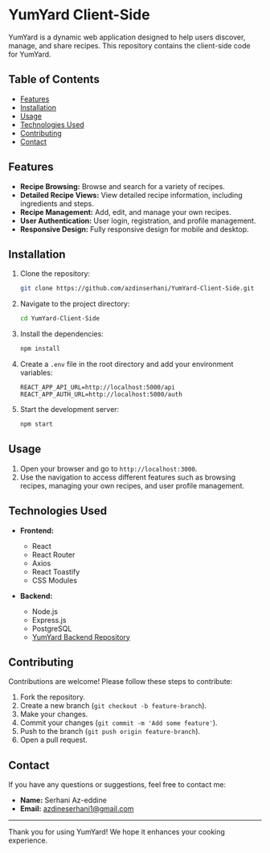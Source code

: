 
# YumYard Client-Side

YumYard is a dynamic web application designed to help users discover, manage, and share recipes. This repository contains the client-side code for YumYard.

## Table of Contents

- [Features](#features)
- [Installation](#installation)
- [Usage](#usage)
- [Technologies Used](#technologies-used)
- [Contributing](#contributing)
- [Contact](#contact)

## Features

- **Recipe Browsing:** Browse and search for a variety of recipes.
- **Detailed Recipe Views:** View detailed recipe information, including ingredients and steps.
- **Recipe Management:** Add, edit, and manage your own recipes.
- **User Authentication:** User login, registration, and profile management.
- **Responsive Design:** Fully responsive design for mobile and desktop.

## Installation

1. Clone the repository:
   ```bash
   git clone https://github.com/azdinserhani/YumYard-Client-Side.git
   ```
2. Navigate to the project directory:
   ```bash
   cd YumYard-Client-Side
   ```
3. Install the dependencies:
   ```bash
   npm install
   ```
4. Create a `.env` file in the root directory and add your environment variables:
   ```plaintext
   REACT_APP_API_URL=http://localhost:5000/api
   REACT_APP_AUTH_URL=http://localhost:5000/auth
   ```
5. Start the development server:
   ```bash
   npm start
   ```

## Usage

1. Open your browser and go to `http://localhost:3000`.
2. Use the navigation to access different features such as browsing recipes, managing your own recipes, and user profile management.

## Technologies Used

- **Frontend:**
  - React
  - React Router
  - Axios
  - React Toastify
  - CSS Modules

- **Backend:**
  - Node.js
  - Express.js
  - PostgreSQL
  - [YumYard Backend Repository](https://github.com/azdinserhani/YumYard-Backend-Side.git)

## Contributing

Contributions are welcome! Please follow these steps to contribute:

1. Fork the repository.
2. Create a new branch (`git checkout -b feature-branch`).
3. Make your changes.
4. Commit your changes (`git commit -m 'Add some feature'`).
5. Push to the branch (`git push origin feature-branch`).
6. Open a pull request.

## Contact

If you have any questions or suggestions, feel free to contact me:

- **Name:** Serhani Az-eddine
- **Email:** azdineserhani1@gmail.com

---

Thank you for using YumYard! We hope it enhances your cooking experience.
```
